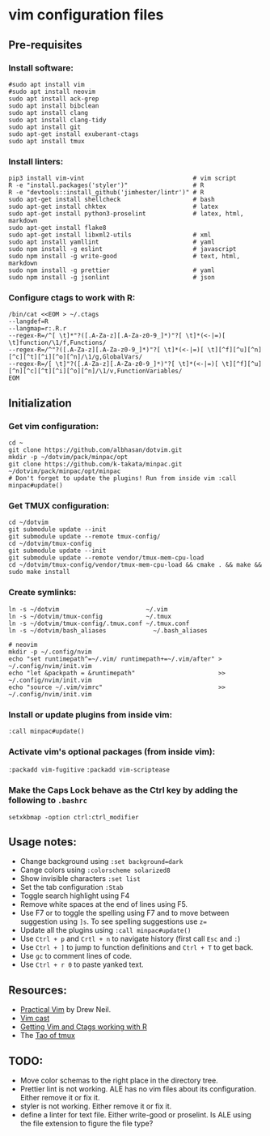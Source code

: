 # **vim** configuration files



## Pre-requisites


### Install software:

```
#sudo apt install vim
#sudo apt install neovim
sudo apt install ack-grep
sudo apt install bibclean
sudo apt install clang
sudo apt install clang-tidy
sudo apt install git
sudo apt-get install exuberant-ctags
sudo apt install tmux 
```


### Install linters:

```
pip3 install vim-vint                              # vim script
R -e "install.packages('styler')"                  # R
R -e "devtools::install_github('jimhester/lintr')" # R
sudo apt-get install shellcheck                    # bash
sudo apt-get install chktex                        # latex
sudo apt-get install python3-proselint             # latex, html, markdown
sudo apt-get install flake8
sudo apt-get install libxml2-utils                 # xml
sudo apt install yamllint                          # yaml
sudo npm install -g eslint                         # javascript
sudo npm install -g write-good                     # text, html, markdown
sudo npm install -g prettier                       # yaml
sudo npm install -g jsonlint                       # json
```


### Configure ctags to work with R:

```
/bin/cat <<EOM > ~/.ctags
--langdef=R
--langmap=r:.R.r
--regex-R=/^[ \t]*"?([.A-Za-z][.A-Za-z0-9_]*)"?[ \t]*(<-|=)[ \t]function/\1/f,Functions/
--regex-R=/^"?([.A-Za-z][.A-Za-z0-9_]*)"?[ \t]*(<-|=)[ \t][^f][^u][^n][^c][^t][^i][^o][^n]/\1/g,GlobalVars/
--regex-R=/[ \t]"?([.A-Za-z][.A-Za-z0-9_]*)"?[ \t]*(<-|=)[ \t][^f][^u][^n][^c][^t][^i][^o][^n]/\1/v,FunctionVariables/
EOM
```


## Initialization


### Get vim configuration:

```
cd ~
git clone https://github.com/albhasan/dotvim.git
mkdir -p ~/dotvim/pack/minpac/opt
git clone https://github.com/k-takata/minpac.git ~/dotvim/pack/minpac/opt/minpac
# Don't forget to update the plugins! Run from inside vim :call minpac#update()
```


### Get TMUX configuration:

```
cd ~/dotvim
git submodule update --init
git submodule update --remote tmux-config/
cd ~/dotvim/tmux-config
git submodule update --init
git submodule update --remote vendor/tmux-mem-cpu-load
cd ~/dotvim/tmux-config/vendor/tmux-mem-cpu-load && cmake . && make && sudo make install
```


### Create symlinks:

```
ln -s ~/dotvim                        ~/.vim                          
ln -s ~/dotvim/tmux-config            ~/.tmux
ln -s ~/dotvim/tmux-config/.tmux.conf ~/.tmux.conf
ln -s ~/dotvim/bash_aliases             ~/.bash_aliases

# neovim
mkdir -p ~/.config/nvim
echo "set runtimepath^=~/.vim/ runtimepath+=~/.vim/after" >  ~/.config/nvim/init.vim
echo "let &packpath = &runtimepath"                       >> ~/.config/nvim/init.vim
echo "source ~/.vim/vimrc"                                >> ~/.config/nvim/init.vim
```


### Install or update plugins from inside vim:

`:call minpac#update()`


### Activate vim's optional packages (from inside vim):

`:packadd vim-fugitive`
`:packadd vim-scriptease`


### Make the Caps Lock behave as the Ctrl key by adding the following to `.bashrc`

`setxkbmap -option ctrl:ctrl_modifier`




## Usage notes:

+ Change background using `:set background=dark`
+ Cange colors using `:colorscheme solarized8`
+ Show invisible characters `:set list`
+ Set the tab configuration `:Stab`
+ Toggle search highlight using F4
+ Remove white spaces at the end of lines using F5.
+ Use F7 or to toggle the spelling using F7 and to move between suggestion using `]s`. To see spelling suggestions use `z=`
+ Update all the plugins using `:call minpac#update()`
+ Use `Ctrl + p` and `Crtl + n` to navigate history (first call `Esc` and `:`)
+ Use `Ctrl + ]` to jump to function definitions and `Ctrl + T` to get back.
+ Use `gc` to comment lines of code.
+ Use `Ctrl + r 0` to paste yanked text.


## Resources:

+ [Practical Vim](https://pragprog.com/book/dnvim/practical-vim) by Drew Neil.
+ [Vim cast](http://vimcasts.org)
+ [Getting Vim and Ctags working with R](https://tinyheero.github.io/2017/05/13/r-vim-ctags.html#testing-vim--ctags-with-r)
+ The [Tao of tmux](https://leanpub.com/the-tao-of-tmux)


## TODO:

+ Move color schemas to the right place in the directory tree.
+ Prettier lint is not working. ALE has no vim files about its configuration. Either remove it or fix it.
+ styler is not working. Either remove it or fix it.
+ define a linter for text file. Either write-good or proselint. Is ALE using the file extension to figure the file type?

